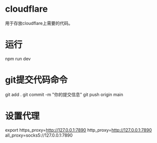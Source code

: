 # cloudflare
用于存放cloudflare上需要的代码。

# 运行
npm run dev

# git提交代码命令
git add .
git commit -m "你的提交信息"
git push origin main

# 设置代理
export https_proxy=http://127.0.0.1:7890 http_proxy=http://127.0.0.1:7890 all_proxy=socks5://127.0.0.1:7890

